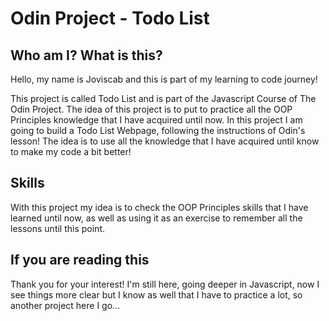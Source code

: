 # Odin Project - Todo List

## Who am I? What is this?

Hello, my name is Joviscab and this is part of my learning to code journey!

This project is called Todo List and is part of the Javascript Course of The Odin Project. The idea of this project is to put to practice all the OOP Principles knowledge that I have acquired until now. In this project I am going to build a Todo List Webpage, following the instructions of Odin's lesson! The idea is to use all the knowledge that I have acquired until know to make my code a bit better!

## Skills

With this project my idea is to check the OOP Principles skills that I have learned until now, as well as using it as an exercise to remember all the lessons until this point.

## If you are reading this
Thank you for your interest! I'm still here, going deeper in Javascript, now I see things more clear but I know as well that I have to practice a lot, so another project here I go...
